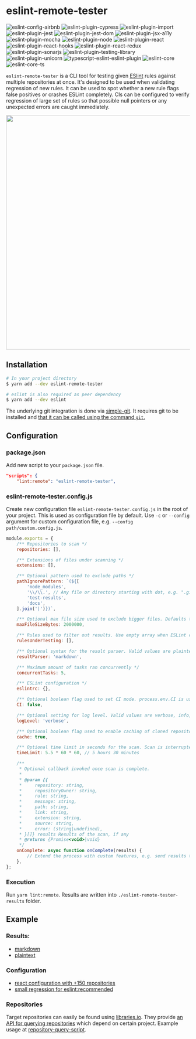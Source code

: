# eslint-remote-tester

![eslint-config-airbnb](https://github.com/AriPerkkio/eslint-remote-tester/workflows/eslint-config-airbnb/badge.svg)
![eslint-plugin-cypress](https://github.com/AriPerkkio/eslint-remote-tester/workflows/eslint-plugin-cypress/badge.svg)
![eslint-plugin-import](https://github.com/AriPerkkio/eslint-remote-tester/workflows/eslint-plugin-import/badge.svg)
![eslint-plugin-jest](https://github.com/AriPerkkio/eslint-remote-tester/workflows/eslint-plugin-jest/badge.svg)
![eslint-plugin-jest-dom](https://github.com/AriPerkkio/eslint-remote-tester/workflows/eslint-plugin-jest-dom/badge.svg)
![eslint-plugin-jsx-a11y](https://github.com/AriPerkkio/eslint-remote-tester/workflows/eslint-plugin-jsx-a11y/badge.svg)
![eslint-plugin-mocha](https://github.com/AriPerkkio/eslint-remote-tester/workflows/eslint-plugin-mocha/badge.svg)
![eslint-plugin-node](https://github.com/AriPerkkio/eslint-remote-tester/workflows/eslint-plugin-node/badge.svg)
![eslint-plugin-react](https://github.com/AriPerkkio/eslint-remote-tester/workflows/eslint-plugin-react/badge.svg)
![eslint-plugin-react-hooks](https://github.com/AriPerkkio/eslint-remote-tester/workflows/eslint-plugin-react-hooks/badge.svg)
![eslint-plugin-react-redux](https://github.com/AriPerkkio/eslint-remote-tester/workflows/eslint-plugin-react-redux/badge.svg)
![eslint-plugin-sonarjs](https://github.com/AriPerkkio/eslint-remote-tester/workflows/eslint-plugin-sonarjs/badge.svg)
![eslint-plugin-testing-library](https://github.com/AriPerkkio/eslint-remote-tester/workflows/eslint-plugin-testing-library/badge.svg)
![eslint-plugin-unicorn](https://github.com/AriPerkkio/eslint-remote-tester/workflows/eslint-plugin-unicorn/badge.svg)
![typescript-eslint-eslint-plugin](https://github.com/AriPerkkio/eslint-remote-tester/workflows/typescript-eslint-eslint-plugin/badge.svg)
![eslint-core](https://github.com/AriPerkkio/eslint-remote-tester/workflows/eslint-core/badge.svg)
![eslint-core-ts](https://github.com/AriPerkkio/eslint-remote-tester/workflows/eslint-core-ts/badge.svg)

`eslint-remote-tester` is a CLI tool for testing given [ESlint](https://github.com/eslint/eslint) rules against multiple repositories at once. It's designed to be used when validating regression of new rules. It can be used to spot whether a new rule flags false positives or crashes ESLint completely. CIs can be configured to verify regression of large set of rules so that possible null pointers or any unexpected errors are caught immediately.

<p align="center">
  <img width="640" src="https://raw.githubusercontent.com/AriPerkkio/eslint-remote-tester/HEAD/docs/demo.svg">
</p>

## Installation

```sh
# In your project directory
$ yarn add --dev eslint-remote-tester

# eslint is also required as peer dependency
$ yarn add --dev eslint
```

The underlying git integration is done via [simple-git](https://github.com/steveukx/git-js). It requires git to be installed and [that it can be called using the command `git`.](https://github.com/steveukx/git-js#dependencies)

## Configuration

### package.json

Add new script to your `package.json` file.

```json
"scripts": {
    "lint:remote": "eslint-remote-tester",
```

### eslint-remote-tester.config.js

Create new configuration file `eslint-remote-tester.config.js` in the root of your project. This is used as configuration file by default. Use `-c` or `--config` argument for custom configuration file, e.g. `--config path/custom.config.js`.

```js
module.exports = {
    /** Repositories to scan */
    repositories: [],

    /** Extensions of files under scanning */
    extensions: [],

    /** Optional pattern used to exclude paths */
    pathIgnorePattern: `(${[
        'node_modules',
        '\\/\\.', // Any file or directory starting with dot, e.g. ".git"
        'test-results',
        'docs',
    ].join('|')})`,

    /** Optional max file size used to exclude bigger files. Defaults to 2 megabytes. */
    maxFileSizeBytes: 2000000,

    /** Rules used to filter out results. Use empty array when ESLint crashes are the only interest */
    rulesUnderTesting: [],

    /** Optional syntax for the result parser. Valid values are plaintext, markdown. Defaults to markdown on CLI, plaintext on CI */
    resultParser: 'markdown',

    /** Maximum amount of tasks ran concurrently */
    concurrentTasks: 5,

    /** ESLint configuration */
    eslintrc: {},

    /** Optional boolean flag used to set CI mode. process.env.CI is used when not set. */
    CI: false,

    /** Optional setting for log level. Valid values are verbose, info, warn, error. Defaults to verbose. */
    logLevel: 'verbose',

    /** Optional boolean flag used to enable caching of cloned repositories. For CIs it's ideal to disable caching. Defauls to true. */
    cache: true,

    /** Optional time limit in seconds for the scan. Scan is interrupted after reaching the limit. Defaults to 5 hours 30 minutes. */
    timeLimit: 5.5 * 60 * 60, // 5 hours 30 minutes

    /**
     * Optional callback invoked once scan is complete.
     *
     * @param {{
     *     repository: string,
     *     repositoryOwner: string,
     *     rule: string,
     *     message: string,
     *     path: string,
     *     link: string,
     *     extension: string,
     *     source: string,
     *     error: (string|undefined),
     * }[]} results Results of the scan, if any
     * @returns {Promise<void>|void}
     */
    onComplete: async function onComplete(results) {
        // Extend the process with custom features, e.g. send results to email, create issues to Github...
    },
};
```

### Execution

Run `yarn lint:remote`. Results are written into `./eslint-remote-tester-results` folder.

## Example

### Results:

-   [markdown](docs/results-markdown.md)
-   [plaintext](docs/results-plaintext)

### Configuration

-   [react configuration with +150 repositories](eslint-remote-tester.react.config.js)
-   [small regression for eslint:recommended](eslint-remote-tester.config.js)

### Repositories

Target repositories can easily be found using [libraries.io](https://libraries.io/). They provide [an API for querying repositories](https://libraries.io/api#project-dependent-repositories) which depend on certain project. Example usage at [repository-query-script](configs/repository-query-script/fetch-libraries.js).
